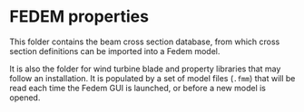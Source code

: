 <!---
  SPDX-FileCopyrightText: 2023 SAP SE

  SPDX-License-Identifier: Apache-2.0

  This file is part of FEDEM - https://openfedem.org
--->

# FEDEM properties

This folder contains the beam cross section database, from which
cross section definitions can be imported into a Fedem model.

It is also the folder for wind turbine blade and property libraries
that may follow an installation. It is populated by a set of model
files (`.fmm`) that will be read each time the Fedem GUI is launched,
or before a new model is opened.
